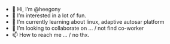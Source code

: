 - 👋 Hi, I’m @heegony
- 👀 I’m interested in a lot of fun. 
- 🌱 I’m currently learning about linux, adaptive autosar platform
- 💞️ I’m looking to collaborate on ... / not find co-worker
- 📫 How to reach me ... / no thx.

<!---
heegony/heegony is a ✨ special ✨ repository because its `README.md` (this file) appears on your GitHub profile.
You can click the Preview link to take a look at your changes.
--->
